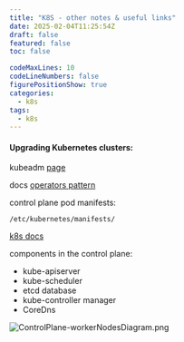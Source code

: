 ```yaml
---
title: "K8S - other notes & useful links"
date: 2025-02-04T11:25:54Z
draft: false
featured: false
toc: false

codeMaxLines: 10
codeLineNumbers: false
figurePositionShow: true
categories:
  - k8s
tags:
  - k8s
---
```


#### Upgrading Kubernetes clusters:

kubeadm [page](https://kubernetes.io/docs/reference/setup-tools/kubeadm/)

docs [operators pattern](https://kubernetes.io/docs/concepts/extend-kubernetes/operator/)

control plane pod manifests:

`/etc/kubernetes/manifests/`

[k8s docs](https://kubernetes.io/docs/concepts/overview/components/)

components in the control plane:

* kube-apiserver
* kube-scheduler
* etcd database
* kube-controller manager
* CoreDns



![ControlPlane-workerNodesDiagram.png](../../_resources/ControlPlane-workerNodesDiagram.png)

